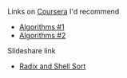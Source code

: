 Links on [Coursera](https://www.coursera.org) I'd recommend
- [Algorithms #1](https://www.coursera.org/learn/algorithms-part1)
- [Algorithms #2](https://www.coursera.org/learn/algorithms-part2)

Slideshare link
- [Radix and Shell Sort](https://www.slideshare.net/hannatamayao/radix-and-shell-sort-84534274)

